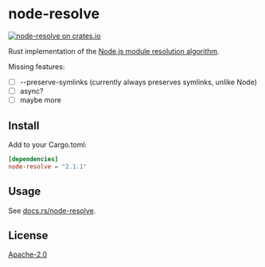 # node-resolve

[![node-resolve on crates.io](https://img.shields.io/crates/v/node-resolve.svg)](https://crates.io/crates/node-resolve)

Rust implementation of the [Node.js module resolution algorithm](https://nodejs.org/api/modules.html#modules_all_together).

Missing features:

 - [ ] --preserve-symlinks (currently always preserves symlinks, unlike Node)
 - [ ] async?
 - [ ] maybe more

## Install

Add to your Cargo.toml:

```toml
[dependencies]
node-resolve = "2.1.1"
```

## Usage

See [docs.rs/node-resolve](https://docs.rs/node-resolve).

## License

[Apache-2.0](./LICENSE.md)
